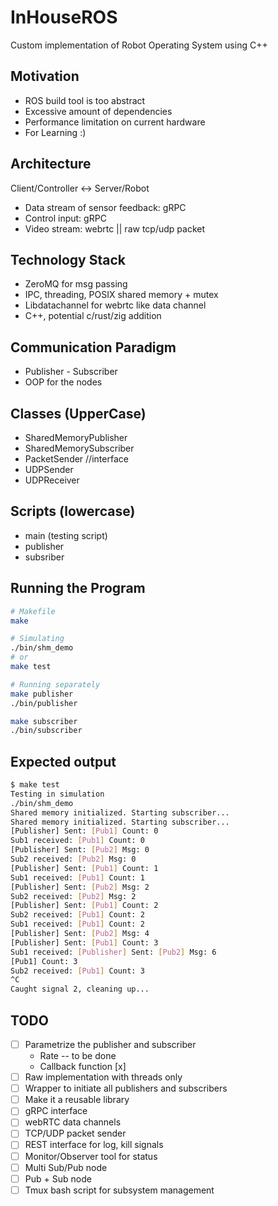 # InHouseROS
Custom implementation of Robot Operating System using C++

## Motivation
- ROS build tool is too abstract
- Excessive amount of dependencies
- Performance limitation on current hardware
- For Learning :)

## Architecture
Client/Controller <-> Server/Robot
- Data stream of sensor feedback: gRPC
- Control input: gRPC
- Video stream: webrtc || raw tcp/udp packet

## Technology Stack
- ZeroMQ for msg passing 
- IPC, threading, POSIX shared memory + mutex
- Libdatachannel for webrtc like data channel
- C++, potential c/rust/zig addition

## Communication Paradigm
- Publisher - Subscriber
- OOP for the nodes

## Classes (UpperCase)
- SharedMemoryPublisher
- SharedMemorySubscriber
- PacketSender //interface
- UDPSender
- UDPReceiver

## Scripts (lowercase)
- main (testing script)
- publisher 
- subsriber

## Running the Program
```bash
# Makefile
make

# Simulating
./bin/shm_demo
# or
make test

# Running separately
make publisher
./bin/publisher

make subscriber
./bin/subscriber


```

## Expected output
```bash
$ make test
Testing in simulation
./bin/shm_demo
Shared memory initialized. Starting subscriber...
Shared memory initialized. Starting subscriber...
[Publisher] Sent: [Pub1] Count: 0
Sub1 received: [Pub1] Count: 0
[Publisher] Sent: [Pub2] Msg: 0
Sub2 received: [Pub2] Msg: 0
[Publisher] Sent: [Pub1] Count: 1
Sub1 received: [Pub1] Count: 1
[Publisher] Sent: [Pub2] Msg: 2
Sub2 received: [Pub2] Msg: 2
[Publisher] Sent: [Pub1] Count: 2
Sub2 received: [Pub1] Count: 2
Sub1 received: [Pub1] Count: 2
[Publisher] Sent: [Pub2] Msg: 4
[Publisher] Sent: [Pub1] Count: 3
Sub1 received: [Publisher] Sent: [Pub2] Msg: 6
[Pub1] Count: 3
Sub2 received: [Pub1] Count: 3
^C
Caught signal 2, cleaning up...
```

## TODO
- [ ] Parametrize the publisher and subscriber
    - Rate -- to be done
    - Callback function [x]
- [ ] Raw implementation with threads only
- [ ] Wrapper to initiate all publishers and subscribers
- [ ] Make it a reusable library
- [ ] gRPC interface
- [ ] webRTC data channels
- [ ] TCP/UDP packet sender
- [ ] REST interface for log, kill signals
- [ ] Monitor/Observer tool for status
- [ ] Multi Sub/Pub node
- [ ] Pub + Sub node
- [ ] Tmux bash script for subsystem management